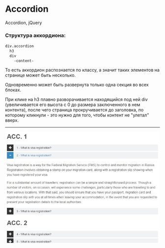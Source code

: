 # Accordion
Accordion, jQuery

### Структура аккордиона:
	div.accordion
	  h3
	  div
	    -content-

То есть аккордион распознается по классу, а значит таких элементов на странице может быть несколько.

Одновременно может быть развернута только одна секция во всех блоках.

При клике на h3 плавно разворачивается находящийся под ней div (увеличивается его высота с 0 до размера заключенного в нем контента), после чего страница прокручивается до заголовка, по которому кликнули - это нужно для того, чтобы контент не "улетал" вверх.

***

![alt text](acc.jpg)